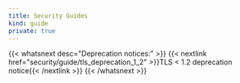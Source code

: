 ```yaml
---
title: Security Guides
kind: guide
private: true
---
```



{{< whatsnext desc="Deprecation notices:" >}}
    {{< nextlink href="security/guide/tls_deprecation_1_2" >}}TLS < 1.2 deprecation notice{{< /nextlink >}}
{{< /whatsnext >}}